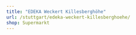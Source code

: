 ```yaml
---
title: "EDEKA Weckert Killesberghöhe"
url: /stuttgart/edeka-weckert-killesberghoehe/
shop: Supermarkt
---
```

